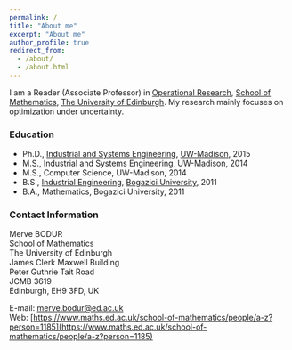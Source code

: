```yaml
---
permalink: /
title: "About me"
excerpt: "About me"
author_profile: true
redirect_from: 
  - /about/
  - /about.html
---
```

I am a Reader (Associate Professor) in [Operational Research](https://www.maths.ed.ac.uk/school-of-mathematics/research/data-decisions/optimization-and-operational-research), [School of Mathematics](https://www.maths.ed.ac.uk/school-of-mathematics), [The University of Edinburgh](https://www.ed.ac.uk/). My research mainly focuses on optimization under uncertainty.

### Education
- Ph.D., [Industrial and Systems Engineering](https://engineering.wisc.edu/departments/industrial-systems-engineering/), [UW-Madison](https://www.wisc.edu/), 2015
- M.S., Industrial and Systems Engineering, UW-Madison, 2014
- M.S., Computer Science, UW-Madison, 2014
- B.S., [Industrial Engineering](https://ie.boun.edu.tr/), [Bogazici University](https://www.boun.edu.tr/en_US), 2011
- B.A., Mathematics, Bogazici University, 2011

### Contact Information
Merve BODUR\
School of Mathematics\
The University of Edinburgh\
James Clerk Maxwell Building\
Peter Guthrie Tait Road\
JCMB 3619\
Edinburgh, EH9 3FD, UK

E-mail: [merve.bodur@ed.ac.uk](merve.bodur@ed.ac.uk)\
Web: [https://www.maths.ed.ac.uk/school-of-mathematics/people/a-z?person=1185](https://www.maths.ed.ac.uk/school-of-mathematics/people/a-z?person=1185)
